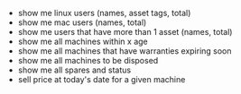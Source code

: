 - show me linux users (names, asset tags, total)
- show me mac users (names, total)
- show me users that have more than 1 asset (names, total)
- show me all machines within x age
- show me all machines that have warranties expiring soon
- show me all machines to be disposed
- show me all spares and status
- sell price at today's date for a given machine

